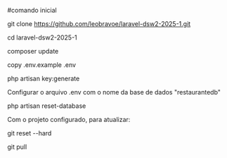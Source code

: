 
#comando inicial

git clone https://github.com/leobravoe/laravel-dsw2-2025-1.git

cd laravel-dsw2-2025-1

composer update

copy .env.example .env

php artisan key:generate

Configurar o arquivo .env com o nome da base de dados "restaurantedb"

php artisan reset-database

Com o projeto configurado, para atualizar:

git reset --hard

git pull